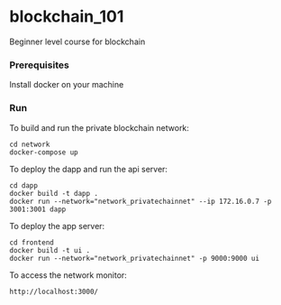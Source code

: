 # blockchain_101
Beginner level course for blockchain

### Prerequisites

Install docker on your machine

### Run

To build and run the private blockchain network:

```
cd network
docker-compose up
``` 

To deploy the dapp and run the api server:

```
cd dapp
docker build -t dapp .
docker run --network="network_privatechainnet" --ip 172.16.0.7 -p 3001:3001 dapp
``` 

To deploy the app server:

```
cd frontend
docker build -t ui .
docker run --network="network_privatechainnet" -p 9000:9000 ui
```

To access the network monitor:

```
http://localhost:3000/
```